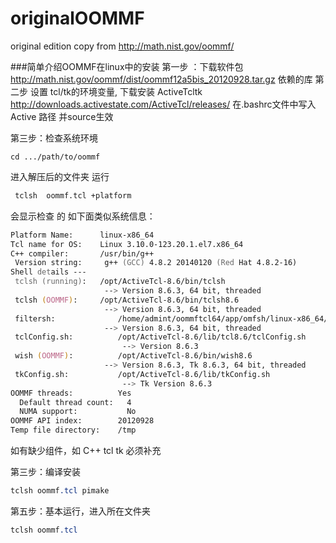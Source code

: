 # originalOOMMF
original edition copy from http://math.nist.gov/oommf/


###简单介绍OOMMF在linux中的安装
第一步 ：下载软件包
http://math.nist.gov/oommf/dist/oommf12a5bis_20120928.tar.gz
                依赖的库
第二步 设置 tcl/tk的环境变量,
下载安装 ActiveTcltk
http://downloads.activestate.com/ActiveTcl/releases/
在.bashrc文件中写入Active 路径
并source生效

第三步：检查系统环境
```bsh
cd .../path/to/oommf
```

 进入解压后的文件夹 运行

```sh
 tclsh  oommf.tcl +platform
```
会显示检查 的 如下面类似系统信息： 
```zsh
Platform Name:		linux-x86_64
Tcl name for OS:	Linux 3.10.0-123.20.1.el7.x86_64
C++ compiler:   	/usr/bin/g++ 
 Version string:	 g++ (GCC) 4.8.2 20140120 (Red Hat 4.8.2-16)
Shell details ---
 tclsh (running): 	/opt/ActiveTcl-8.6/bin/tclsh
                  	 --> Version 8.6.3, 64 bit, threaded
 tclsh (OOMMF): 	/opt/ActiveTcl-8.6/bin/tclsh8.6
                  	 --> Version 8.6.3, 64 bit, threaded
 filtersh:           	/home/admint/oommftcl64/app/omfsh/linux-x86_64/filtersh
                  	 --> Version 8.6.3, 64 bit, threaded
 tclConfig.sh:        	/opt/ActiveTcl-8.6/lib/tcl8.6/tclConfig.sh
                      	 --> Version 8.6.3
 wish (OOMMF):        	/opt/ActiveTcl-8.6/bin/wish8.6
                  	 --> Version 8.6.3, Tk 8.6.3, 64 bit, threaded
 tkConfig.sh:         	/opt/ActiveTcl-8.6/lib/tkConfig.sh
                      	 --> Tk Version 8.6.3
OOMMF threads:         	Yes
  Default thread count:	  4
  NUMA support:        	  No
OOMMF API index:       	20120928
Temp file directory: 	/tmp
```

如有缺少组件，如 C++   tcl tk 必须补充


第三步：编译安装
```css
tclsh oommf.tcl pimake
```

第五步：基本运行，进入所在文件夹
```css
tclsh oommf.tcl
```
